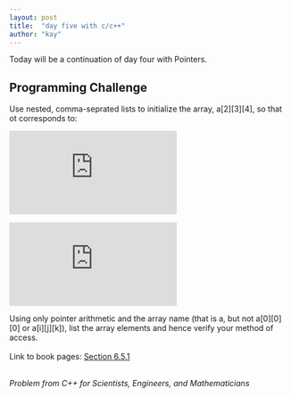 ```yaml
---
layout: post
title:  "day five with c/c++"
author: "kay"
---
```


Today will be a continuation of day four with Pointers.

## Programming Challenge

Use nested, comma-seprated lists to initialize the array, a[2][3][4], so that ot corresponds to:

![first matrix](http://latex.codecogs.com/gif.latex?%5CLARGE%20%7B%5Ccolor%7BBlue%7D%20a_0ij%20%3D%20%5Cleft%20%28%20%5Cbegin%7Bmatrix%7D%201%20%26%202%20%26%203%20%26%204%5C%5C%205%20%26%206%20%26%207%20%26%208%5C%5C%209%20%26%2010%20%26%2011%20%26%2012%20%5Cend%7Bmatrix%7D%20%5Cright%20%29%7D)

![second matrix](http://latex.codecogs.com/gif.latex?%5CLARGE%20%7B%5Ccolor%7BBlue%7D%20a_1ij%20%3D%20%5Cleft%20%28%20%5Cbegin%7Bmatrix%7D%2013%20%26%2014%20%26%2015%20%26%2016%5C%5C%2017%20%26%2018%20%26%2019%20%26%2020%5C%5C%2021%20%26%2022%20%26%2023%20%26%2024%20%5Cend%7Bmatrix%7D%20%5Cright%20%29%7D)

Using only pointer arithmetic and the array name (that is a, but not a[0][0][0] or a[i][j][k]), list the array elements and hence verify your method of access.
<br/><br/>
Link to book pages: [Section 6.5.1](https://github.com/igweckay/code/blob/gh-pages/ccplusplus_files/pointers-arrays.pdf)
<br/><br/>

<i>Problem from C++ for Scientists, Engineers, and Mathematicians</i>
